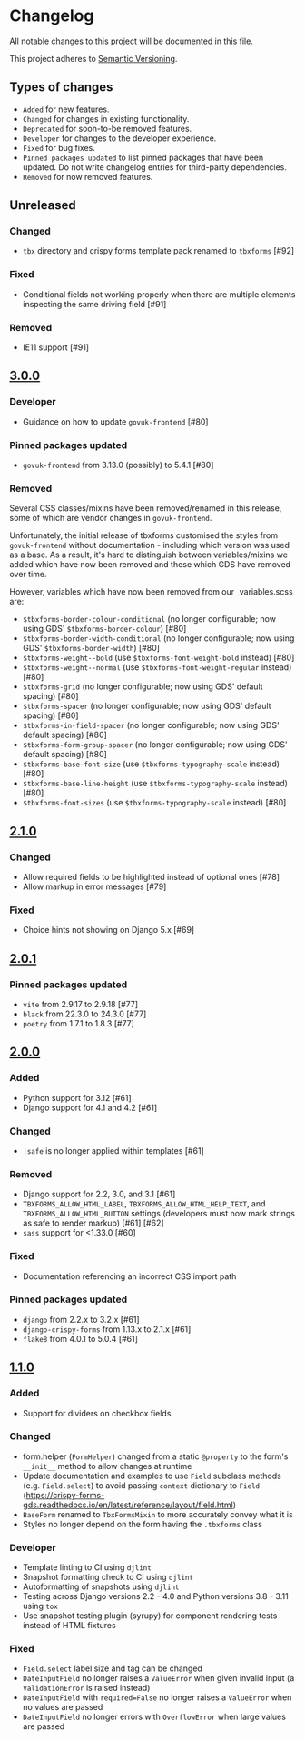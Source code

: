 # Changelog

All notable changes to this project will be documented in this file.

This project adheres to [Semantic Versioning](https://semver.org/spec/v2.0.0.html).

## Types of changes

-   `Added` for new features.
-   `Changed` for changes in existing functionality.
-   `Deprecated` for soon-to-be removed features.
-   `Developer` for changes to the developer experience.
-   `Fixed` for bug fixes.
-   `Pinned packages updated` to list pinned packages that have been updated. Do not write changelog entries for third-party dependencies.
-   `Removed` for now removed features.

## Unreleased

### Changed

-   `tbx` directory and crispy forms template pack renamed to `tbxforms` [#92]

### Fixed

-   Conditional fields not working properly when there are multiple elements inspecting the same driving field [#91]

### Removed

-   IE11 support [#91]

## [3.0.0](https://github.com/torchbox/tbxforms/releases/tag/v3.0.0)

### Developer

-   Guidance on how to update `govuk-frontend` [#80]

### Pinned packages updated

-   `govuk-frontend` from 3.13.0 (possibly) to 5.4.1 [#80]

### Removed

Several CSS classes/mixins have been removed/renamed in this release, some of
which are vendor changes in `govuk-frontend`.

Unfortunately, the initial release of tbxforms customised the styles from
`govuk-frontend` without documentation - including which version was used as a
base. As a result, it's hard to distinguish between variables/mixins we
added which have now been removed and those which GDS have removed over time.

However, variables which have now been removed from our \_variables.scss are:

-   `$tbxforms-border-colour-conditional` (no longer configurable; now using GDS' `$tbxforms-border-colour`) [#80]
-   `$tbxforms-border-width-conditional` (no longer configurable; now using GDS' `$tbxforms-border-width`) [#80]
-   `$tbxforms-weight--bold` (use `$tbxforms-font-weight-bold` instead) [#80]
-   `$tbxforms-weight--normal` (use `$tbxforms-font-weight-regular` instead) [#80]
-   `$tbxforms-grid` (no longer configurable; now using GDS' default spacing) [#80]
-   `$tbxforms-spacer` (no longer configurable; now using GDS' default spacing) [#80]
-   `$tbxforms-in-field-spacer` (no longer configurable; now using GDS' default spacing) [#80]
-   `$tbxforms-form-group-spacer` (no longer configurable; now using GDS' default spacing) [#80]
-   `$tbxforms-base-font-size` (use `$tbxforms-typography-scale` instead) [#80]
-   `$tbxforms-base-line-height` (use `$tbxforms-typography-scale` instead) [#80]
-   `$tbxforms-font-sizes` (use `$tbxforms-typography-scale` instead) [#80]

## [2.1.0](https://github.com/torchbox/tbxforms/releases/tag/v2.1.0)

### Changed

-   Allow required fields to be highlighted instead of optional ones [#78]
-   Allow markup in error messages [#79]

### Fixed

-   Choice hints not showing on Django 5.x [#69]

## [2.0.1](https://github.com/torchbox/tbxforms/releases/tag/v2.0.1)

### Pinned packages updated

-   `vite` from 2.9.17 to 2.9.18 [#77]
-   `black` from 22.3.0 to 24.3.0 [#77]
-   `poetry` from 1.7.1 to 1.8.3 [#77]

## [2.0.0](https://github.com/torchbox/tbxforms/releases/tag/v2.0.0)

### Added

-   Python support for 3.12 [#61]
-   Django support for 4.1 and 4.2 [#61]

### Changed

-   `|safe` is no longer applied within templates [#61]

### Removed

-   Django support for 2.2, 3.0, and 3.1 [#61]
-   `TBXFORMS_ALLOW_HTML_LABEL`, `TBXFORMS_ALLOW_HTML_HELP_TEXT`, and `TBXFORMS_ALLOW_HTML_BUTTON` settings (developers must now mark strings as safe to render markup) [#61] [#62]
-   `sass` support for <1.33.0 [#60]

### Fixed

-   Documentation referencing an incorrect CSS import path

### Pinned packages updated

-   `django` from 2.2.x to 3.2.x [#61]
-   `django-crispy-forms` from 1.13.x to 2.1.x [#61]
-   `flake8` from 4.0.1 to 5.0.4 [#61]

## [1.1.0](https://github.com/torchbox/tbxforms/releases/tag/v1.1.0)

### Added

-   Support for dividers on checkbox fields

### Changed

-   form.helper (`FormHelper`) changed from a static `@property` to the form's `__init__` method to allow changes at runtime
-   Update documentation and examples to use `Field` subclass methods (e.g. `Field.select`) to avoid passing `context` dictionary to `Field` (https://crispy-forms-gds.readthedocs.io/en/latest/reference/layout/field.html)
-   `BaseForm` renamed to `TbxFormsMixin` to more accurately convey what it is
-   Styles no longer depend on the form having the `.tbxforms` class

### Developer

-   Template linting to CI using `djlint`
-   Snapshot formatting check to CI using `djlint`
-   Autoformatting of snapshots using `djlint`
-   Testing across Django versions 2.2 - 4.0 and Python versions 3.8 - 3.11 using `tox`
-   Use snapshot testing plugin (syrupy) for component rendering tests instead of HTML fixtures

### Fixed

-   `Field.select` label size and tag can be changed
-   `DateInputField` no longer raises a `ValueError` when given invalid input (a `ValidationError` is raised instead)
-   `DateInputField` with `required=False` no longer raises a `ValueError` when no values are passed
-   `DateInputField` no longer errors with `OverflowError` when large values are passed
